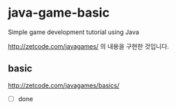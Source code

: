 # java-game-basic

Simple game development tutorial using Java

<http://zetcode.com/javagames/> 의 내용을 구현한 것입니다.

## basic

<http://zetcode.com/javagames/basics/>

- [ ] done

